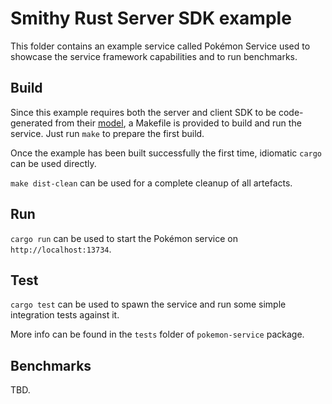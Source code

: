 # Smithy Rust Server SDK example

This folder contains an example service called Pokémon Service used to showcase the service framework capabilities and to run benchmarks.

## Build

Since this example requires both the server and client SDK to be code-generated from their [model](/codegen-server-test/model/pokemon.smithy), a Makefile is provided to build and run the service. Just run `make` to prepare the first build.

Once the example has been built successfully the first time, idiomatic `cargo` can be used directly.

`make dist-clean` can be used for a complete cleanup of all artefacts.

## Run

`cargo run` can be used to start the Pokémon service on `http://localhost:13734`.

## Test

`cargo test` can be used to spawn the service and run some simple integration tests against it.

More info can be found in the `tests` folder of `pokemon-service` package.

## Benchmarks

TBD.
